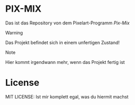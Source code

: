 # PIX-MIX
 
Das ist das Repository von dem Pixelart-Programm *Pix-Mix*

> [!Warning]
> Das Projekt befindet sich in einem unfertigen Zustand!

> [!Note]
> Hier kommt irgendwann mehr, wenn das Projekt fertig ist


# License
MIT LICENSE:
 Ist mir komplett egal, was du hiermit machst

